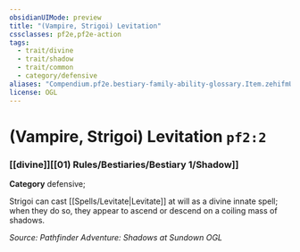 ```yaml
---
obsidianUIMode: preview
title: "(Vampire, Strigoi) Levitation"
cssclasses: pf2e,pf2e-action
tags:
  - trait/divine
  - trait/shadow
  - trait/common
  - category/defensive
aliases: "Compendium.pf2e.bestiary-family-ability-glossary.Item.zehifmU1fTeGs2ev"
license: OGL
---
```

# (Vampire, Strigoi) Levitation `pf2:2`

### [[divine]][[01) Rules/Bestiaries/Bestiary 1/Shadow]]

**Category** defensive; 




Strigoi can cast [[Spells/Levitate|Levitate]] at will as a divine innate spell; when they do so, they appear to ascend or descend on a coiling mass of shadows.

*Source: Pathfinder Adventure: Shadows at Sundown*
*OGL*